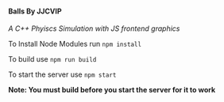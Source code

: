 #### Balls By JJCVIP
*A C++ Phyiscs Simulation with JS frontend graphics*



To Install Node Modules run
`npm install` 

To build use 
`npm run build`

To start the server use
`npm start`

**Note: You must build before you start the server for it to work**


